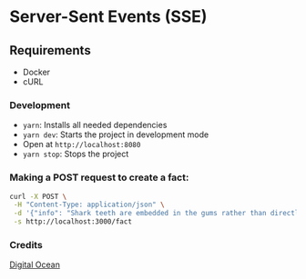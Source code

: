 # Server-Sent Events (SSE)

## Requirements

- Docker
- cURL

### Development

- `yarn`: Installs all needed dependencies
- `yarn dev`: Starts the project in development mode
- Open at `http://localhost:8080`
- `yarn stop`: Stops the project

### Making a POST request to create a fact:

```bash
curl -X POST \
 -H "Content-Type: application/json" \
 -d '{"info": "Shark teeth are embedded in the gums rather than directly affixed to the jaw, and are constantly replaced throughout life.", "source": "https://en.wikipedia.org/wiki/Shark"}'\
 -s http://localhost:3000/fact
```

### Credits

[Digital Ocean](https://www.digitalocean.com/community/tutorials/nodejs-server-sent-events-build-realtime-app)
